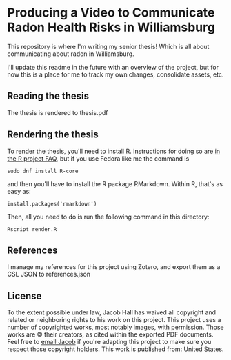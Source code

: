 # Producing a Video to Communicate Radon Health Risks in Williamsburg

This repository is where I'm writing my senior thesis! Which is all about communicating about radon in Williamsburg.

I'll update this readme in the future with an overview of the project, but for now this is a place for me to track my own changes, consolidate assets, etc.

## Reading the thesis

The thesis is rendered to thesis.pdf

## Rendering the thesis

To render the thesis, you'll need to install R.
Instructions for doing so are [in the R project FAQ](https://cran.r-project.org/doc/FAQ/R-FAQ.html#How-can-R-be-installed_003f), but if you use Fedora like me the command is

```
sudo dnf install R-core
```

and then you'll have to install the R package RMarkdown.
Within R, that's as easy as:

```
install.packages('rmarkdown')
```

Then, all you need to do is run the following command in this directory:
```
Rscript render.R
```

## References

I manage my references for this project using Zotero, and export them as a CSL JSON to references.json

## License

To the extent possible under law, Jacob Hall has waived all copyright and related or neighboring rights to his work on this project.
This project uses a number of copyrighted works, most notably images, with permission.
Those works are © their creators, as cited within the exported PDF documents.
Feel free to [email Jacob](mailto:email@jacobhall.net) if you're adapting this project to make sure you respect those copyright holders.
This work is published from: United States.

